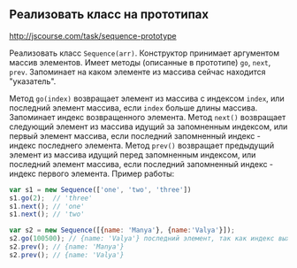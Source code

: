 ## Реализовать класс на прототипах
<http://jscourse.com/task/sequence-prototype>

Реализовать класс `Sequence(arr)`. Конструктор принимает аргументом массив элементов. Имеет методы (описанные в прототипе)
`go`, `next`, `prev`. Запоминает на каком элементе из массива сейчас находится "указатель".

Метод `go(index)` возвращает элемент из массива с индексом `index`, или последний элемент массива, если `index` больше длины массива.
Запоминает индекс возвращенного элемента. Метод `next()` возвращает следующий элемент из массива идущий за запомненным индексом,
или первый элемент массива, если последний запомненный индекс - индекс последнего элемента. Метод `prev()` возвращает предыдущий элемент
из массива идущий перед запомненным индексом, или последний элемент массива, если последний запомненный индекс - индекс первого элемента.
Пример работы:

```js
var s1 = new Sequence(['one', 'two', 'three'])
s1.go(2);  // 'three'
s1.next(); // 'one'
s1.next(); // 'two'

var s2 = new Sequence([{name: 'Manya'}, {name:'Valya'}]);
s2.go(100500); // {name: 'Valya'} последний элемент, так как индекс выходит за границы максимального
s2.prev(); // {name: 'Manya'}
s2.prev(); // {name: 'Valya'}
```
